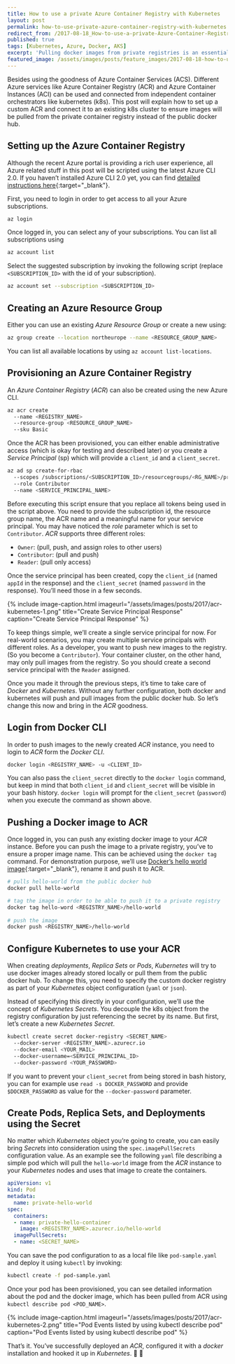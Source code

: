 ```yaml
---
title: How to use a private Azure Container Registry with Kubernetes
layout: post
permalink: how-to-use-private-azure-container-registry-with-kubernetes
redirect_from: /2017-08-18_How-to-use-a-private-Azure-Container-Registry-with-Kubernetes-9b86e67b93b6
published: true
tags: [Kubernetes, Azure, Docker, AKS]
excerpt: 'Pulling docker images from private registries is an essential, basic task that you need to do almost every day. This article guides you through the process of integrating Azure Container Registry and Azure Kubernetes Services.'
featured_image: /assets/images/posts/feature_images/2017-08-18-how-to-use-a-private-azure-container-registry-with-kubernetes.jpg
---
```

Besides using the goodness of Azure Container Services (ACS). Different Azure services like Azure Container Registry (ACR) and Azure Container Instances (ACI) can be used and connected from independent container orchestrators like kubernetes (k8s). This post will explain how to set up a custom ACR and connect it to an existing k8s cluster to ensure images will be pulled from the private container registry instead of the public docker hub.

## Setting up the Azure Container Registry

Although the recent Azure portal is providing a rich user experience, all Azure related stuff in this post will be scripted using the latest Azure CLI 2.0. If you haven’t installed Azure CLI 2.0 yet, you can find [detailed instructions here](https://docs.microsoft.com/en-us/cli/azure/overview){:target="_blank"}.

First, you need to login in order to get access to all your Azure subscriptions.

```bash
az login

```

Once logged in, you can select any of your subscriptions. You can list all subscriptions using

```bash
az account list

```

Select the suggested subscription by invoking the following script (replace `<SUBSCRIPTION_ID>` with the id of your subscription).

```bash
az account set --subscription <SUBSCRIPTION_ID>

```

## Creating an Azure Resource Group

Either you can use an existing *Azure Resource Group* or create a new using:

```bash
az group create --location northeurope --name <RESOURCE_GROUP_NAME>

```

You can list all available locations by using `az account list-locations`.

## Provisioning an Azure Container Registry
An *Azure Container Registry* (*ACR*) can also be created using the new Azure CLI.

```bash
az acr create 
  --name <REGISTRY_NAME> 
  --resource-group <RESOURCE_GROUP_NAME> 
  --sku Basic

```

Once the ACR has been provisioned, you can either enable administrative access (which is okay for testing and described later) or you create a *Service Principal* (sp) which will provide a `client_id`  and a `client_secret`.

```bash
az ad sp create-for-rbac 
  --scopes /subscriptions/<SUBSCRIPTION_ID>/resourcegroups/<RG_NAME>/providers/Microsoft.ContainerRegistry/registries/<REGISTRY_NAME> 
  --role Contributor 
  --name <SERVICE_PRINCIPAL_NAME>

```

Before executing this script ensure that you replace all tokens being used in the script above. You need to provide the subscription id, the resource group name, the ACR name and a meaningful name for your service principal. You may have noticed the *role* parameter which is set to `Contributor`. *ACR* supports three different roles:

 * `Owner`: (pull, push, and assign roles to other users)
 * `Contributor`: (pull and push)
 * `Reader`: (pull only access)
  
Once the service principal has been created, copy the `client_id` (named `appId` in the response) and the `client_secret` (named `password` in the response). You’ll need those in a few seconds.

{% include image-caption.html imageurl="/assets/images/posts/2017/acr-kubernetes-1.png" 
title="Create Service Principal Response" caption="Create Service Principal Response" %}

To keep things simple, we’ll create a single service principal for now. For real-world scenarios, you may create multiple service principals with different roles. As a developer, you want to push new images to the registry. (So you become a `Contributor`). Your container cluster, on the other hand, may only pull images from the registry. So you should create a second service principal with the `Reader` assigned. 

Once you made it through the previous steps, it’s time to take care of *Docker* and *Kubernetes*. Without any further configuration, both docker and kubernetes will push and pull images from the public docker hub. So let’s change this now and bring in the *ACR* goodness.

## Login from Docker CLI

In order to push images to the newly created *ACR* instance, you need to login to *ACR* form the *Docker CLI*.

```bash
docker login <REGISTRY_NAME> -u <CLIENT_ID>

```

You can also pass the `client_secret` directly to the `docker login` command, but keep in mind that both `client_id` and `client_secret` will be visible in your bash history. `docker login` will prompt for the `client_secret` (`password`) when you execute the command as shown above.

## Pushing a Docker image to ACR

Once logged in, you can push any existing docker image to your *ACR* instance. Before you can push the image to a private registry, you’ve to ensure a proper image name. This can be achieved using the `docker tag` command. For demonstration purpose, we’ll use [Docker’s hello world image](https://store.docker.com/images/hello-world){:target="_blank"}, rename it and push it to ACR.

```bash
# pulls hello-world from the public docker hub
docker pull hello-world

# tag the image in order to be able to push it to a private registry
docker tag hello-word <REGISTRY_NAME>/hello-world
    
# push the image
docker push <REGISTRY_NAME>/hello-world

```

## Configure Kubernetes to use your ACR

When creating *deployments*, *Replica Sets* or *Pods*, *Kubernetes* will try to use docker images already stored locally or pull them from the public docker hub. To change this, you need to specify the custom docker registry as part of your *Kubernetes* object configuration (`yaml` or `json`).

Instead of specifying this directly in your configuration, we’ll use the concept of *Kubernetes Secrets*. You decouple the k8s object from the registry configuration by just referencing the secret by its name. But first, let’s create a new *Kubernetes Secret*.

```bash
kubectl create secret docker-registry <SECRET_NAME> 
  --docker-server <REGISTRY_NAME>.azurecr.io 
  --docker-email <YOUR_MAIL> 
  --docker-username=<SERVICE_PRINCIPAL_ID> 
  --docker-password <YOUR_PASSWORD>

```


If you want to prevent your `client_secret` from being stored in bash history, you can for example use `read -s DOCKER_PASSWORD` and provide `$DOCKER_PASSWORD` as value for the `--docker-password` parameter.


## Create Pods, Replica Sets, and Deployments using the Secret

No matter which *Kubernetes* object you’re going to create, you can easily bring *Secrets* into consideration using the `spec.imagePullSecrets` configuration value. As an example see the following `yaml` file describing a simple pod which will pull the `hello-world` image from the *ACR* instance to your *Kubernetes* nodes and uses that image to create the containers.

```yaml
apiVersion: v1
kind: Pod
metadata:
  name: private-hello-world
spec:
  containers:
  - name: private-hello-container
    image: <REGISTRY_NAME>.azurecr.io/hello-world
  imagePullSecrets:
  - name: <SECRET_NAME>

```


You can save the pod configuration to as a local file like `pod-sample.yaml` and deploy it using `kubectl` by invoking:

```bash
kubectl create -f pod-sample.yaml

```

Once your pod has been provisioned, you can see detailed information about the pod and the docker image, which has been pulled from ACR using `kubectl describe pod <POD_NAME>`.

{% include image-caption.html imageurl="/assets/images/posts/2017/acr-kubernetes-2.png" 
title="Pod Events listed by using kubectl describe pod" caption="Pod Events listed by using kubectl describe pod" %}

That’s it. You’ve successfully deployed an *ACR*, configured it with a *docker* installation and hooked it up in *Kubernetes*. 🤘 🚀 

